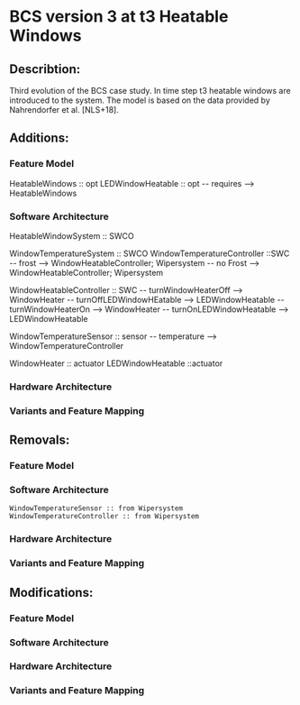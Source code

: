 BCS version 3 at t3 Heatable Windows
====================================

Describtion:
------------
Third evolution of the BCS case study. In time step t3 heatable windows are introduced to the system. The model is based on the data provided by Nahrendorfer et al. [NLS+18]. 

Additions:
----------
### Feature Model
HeatableWindows :: opt
LEDWindowHeatable :: opt
	-- requires --> HeatableWindows

### Software Architecture

HeatableWindowSystem :: SWCO

WindowTemperatureSystem :: SWCO
	WindowTemperatureController ::SWC
		-- frost --> WindowHeatableController; Wipersystem
		-- no Frost --> WindowHeatableController; Wipersystem
	
WindowHeatableController :: SWC
	-- turnWindowHeaterOff --> WindowHeater
	-- turnOffLEDWindowHEatable --> LEDWindowHeatable
	-- turnWindowHeaterOn --> WindowHeater
	-- turnOnLEDWindowHeatable --> LEDWindowHeatable

WindowTemperatureSensor :: sensor
	-- temperature --> WindowTemperatureController
	
	
WindowHeater :: actuator
LEDWindowHeatable ::actuator

### Hardware Architecture

### Variants and Feature Mapping

Removals:
---------
### Feature Model

### Software Architecture
	WindowTemperatureSensor :: from Wipersystem
	WindowTemperatureController :: from Wipersystem
	

### Hardware Architecture

### Variants and Feature Mapping

Modifications:
--------------
### Feature Model

### Software Architecture

### Hardware Architecture

### Variants and Feature Mapping


